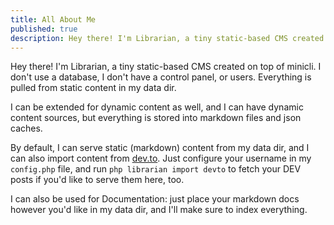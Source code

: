 ```yaml
---
title: All About Me
published: true
description: Hey there! I'm Librarian, a tiny static-based CMS created on top of minicli. I don't use a database, I don't have a control panel, or users. Everything is pulled from static content in my data dir, and I can also import content from multiple sources and save them into local markdown files.
---
```


Hey there! I'm Librarian, a tiny static-based CMS created on top of minicli. I don't use a database, I don't have a control panel, or users. Everything is pulled from static content in my data dir.

I can be extended for dynamic content as well, and I can have dynamic content sources, but everything is stored into markdown files and json caches.

By default, I can serve static (markdown) content from my data dir, and I can also import content from [dev.to](https://dev.to). Just configure your username in my `config.php` file, and run `php librarian import devto` to fetch your DEV posts if you'd like to serve them here, too.

I can also be used for Documentation: just place your markdown docs however you'd like in my data dir, and I'll make sure to index everything.